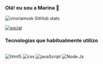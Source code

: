  ### Olá! eu sou a Marina 👋

![viroriamvsk GitHub stats](https://github-readme-stats.vercel.app/api?username=vitoriamvsk&show_icons=true&theme=radical)


[![social](https://img.shields.io/badge/Instagram-E4405F?style=for-the-badge&logo=instagram&logoColor=white)](https://instagram.com/vit_mvsk)


### Tecnologias que habitualmente utilizo

<div style="display: inline_block"><br/>
<img algin="center" alt= html5 src= https://img.shields.io/badge/HTML5-E34F26?style=for-the-badge&logo=html5&logoColor=white />
<img algin="center" alt= css src= https://img.shields.io/badge/CSS3-1572B6?style=for-the-badge&logo=css3&logoColor=white/>
<img algin="center" alt= javaScript src= https://img.shields.io/badge/JavaScript-F7DF1E?style=for-the-badge&logo=javascript&logoColor=black/>
<img algin="center" alt= Node.Js src= https://img.shields.io/badge/Node.js-43853D?style=for-the-badge&logo=node.js&logoColor=white/>
